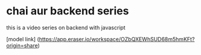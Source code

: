# chai aur backend series 

this is a video series on backend with javascript

[model link] (https://app.eraser.io/workspace/OZbQXEWhSUD68m5hmKFt?origin=share)